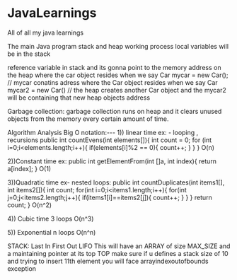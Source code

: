 # JavaLearnings
All of all my java learnings

The main Java program stack and heap working process
local variables will be in the stack

reference variable in stack and its gonna point to the memory address on the heap where the car object resides when we say
Car mycar = new Car(); // mycar conatins adress where the Car object resides
when we say Car mycar2 = new Car() // the heap creates another Car object and the mycar2 will be containing that new heap objects address

Garbage collection:
garbage collection runs on heap and it clears unused objects from the memory every certain amount of time.


Algorithm Analysis Big O notation:---
1)) linear time ex: -  looping , recursions
public int countEvens(int elements[]){
	int count = 0;
	for (int i=0;i<elements.length;i++){
		if(elements[i]%2 == 0){
			count++;
		}
	}
}
O(n)

2))Constant time ex:
public int getElementFrom(int []a, int index){
	return a[index];
}
O(1)


3))Quadratic time ex- nested loops:
public int countDuplicates(int items1[], int items2[]){
	int count;
	for(int i=0;i<items1.length;i++){
		for(int j=0;j<items2.length;j++){
			if(items1[i]==items2[j]){
				count++;
			}
		}
	}
	return count;
}
O(n^2)

4)) Cubic time 3 loops O(n^3)

5)) Exponential n loops O(n^n)

STACK:
Last In First Out LIFO
This will have an ARRAY of size MAX_SIZE and a maintaining pointer at its top TOP
make sure if u defines a stack size of 10 and trying to insert 11th element you will face arrayindexoutofbounds exception
